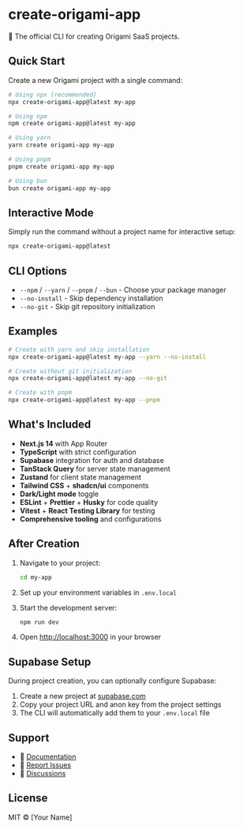 # create-origami-app

🎨 The official CLI for creating Origami SaaS projects.

## Quick Start

Create a new Origami project with a single command:

```bash
# Using npx (recommended)
npx create-origami-app@latest my-app

# Using npm
npm create origami-app@latest my-app

# Using yarn
yarn create origami-app my-app

# Using pnpm
pnpm create origami-app my-app

# Using bun
bun create origami-app my-app
```

## Interactive Mode

Simply run the command without a project name for interactive setup:

```bash
npx create-origami-app@latest
```

## CLI Options

- `--npm` / `--yarn` / `--pnpm` / `--bun` - Choose your package manager
- `--no-install` - Skip dependency installation
- `--no-git` - Skip git repository initialization

## Examples

```bash
# Create with yarn and skip installation
npx create-origami-app@latest my-app --yarn --no-install

# Create without git initialization
npx create-origami-app@latest my-app --no-git

# Create with pnpm
npx create-origami-app@latest my-app --pnpm
```

## What's Included

- **Next.js 14** with App Router
- **TypeScript** with strict configuration
- **Supabase** integration for auth and database
- **TanStack Query** for server state management
- **Zustand** for client state management
- **Tailwind CSS** + **shadcn/ui** components
- **Dark/Light mode** toggle
- **ESLint** + **Prettier** + **Husky** for code quality
- **Vitest** + **React Testing Library** for testing
- **Comprehensive tooling** and configurations

## After Creation

1. Navigate to your project:

   ```bash
   cd my-app
   ```

2. Set up your environment variables in `.env.local`

3. Start the development server:

   ```bash
   npm run dev
   ```

4. Open [http://localhost:3000](http://localhost:3000) in your browser

## Supabase Setup

During project creation, you can optionally configure Supabase:

1. Create a new project at [supabase.com](https://supabase.com)
2. Copy your project URL and anon key from the project settings
3. The CLI will automatically add them to your `.env.local` file

## Support

- 📖 [Documentation](https://github.com/yourusername/origami-docs)
- 🐛 [Report Issues](https://github.com/yourusername/create-origami-app/issues)
- 💬 [Discussions](https://github.com/yourusername/create-origami-app/discussions)

## License

MIT © [Your Name]
